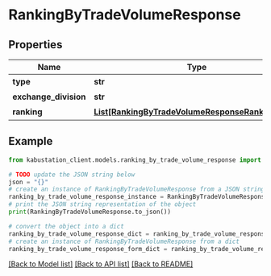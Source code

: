 # RankingByTradeVolumeResponse


## Properties

Name | Type | Description | Notes
------------ | ------------- | ------------- | -------------
**type** | **str** | 種別 | [optional] 
**exchange_division** | **str** | 市場 | [optional] 
**ranking** | [**List[RankingByTradeVolumeResponseRankingInner]**](RankingByTradeVolumeResponseRankingInner.md) | ランキング | [optional] 

## Example

```python
from kabustation_client.models.ranking_by_trade_volume_response import RankingByTradeVolumeResponse

# TODO update the JSON string below
json = "{}"
# create an instance of RankingByTradeVolumeResponse from a JSON string
ranking_by_trade_volume_response_instance = RankingByTradeVolumeResponse.from_json(json)
# print the JSON string representation of the object
print(RankingByTradeVolumeResponse.to_json())

# convert the object into a dict
ranking_by_trade_volume_response_dict = ranking_by_trade_volume_response_instance.to_dict()
# create an instance of RankingByTradeVolumeResponse from a dict
ranking_by_trade_volume_response_form_dict = ranking_by_trade_volume_response.from_dict(ranking_by_trade_volume_response_dict)
```
[[Back to Model list]](../README.md#documentation-for-models) [[Back to API list]](../README.md#documentation-for-api-endpoints) [[Back to README]](../README.md)


